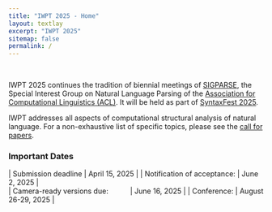 ```yaml
---
title: "IWPT 2025 - Home"
layout: textlay
excerpt: "IWPT 2025"
sitemap: false
permalink: /
---
```


&nbsp; 

IWPT 2025 continues the tradition of biennial meetings of [SIGPARSE](https://www.sigparse.org), the Special Interest Group on Natural Language Parsing of the [Association for Computational Linguistics (ACL)](https://www.aclweb.org). It will be held as part of [SyntaxFest 2025](https://syntaxfest.github.io/syntaxfest25/).

IWPT addresses all aspects of computational structural analysis of natural language. For a non-exhaustive list of specific topics, please see the [call for papers](/cfp).


### Important Dates

| Submission deadline | April 15, 2025 | 
| Notification of acceptance: | June 2, 2025 |      
| Camera-ready versions due: &nbsp; &nbsp; &nbsp; &nbsp; &nbsp; | June 16, 2025 |
| Conference: | August 26-29, 2025 |

&nbsp; 

&nbsp; 

&nbsp; 

&nbsp; 

&nbsp; 

&nbsp; 

&nbsp; 

&nbsp; 

&nbsp; 

&nbsp; 

&nbsp; 

&nbsp; 

&nbsp; 

